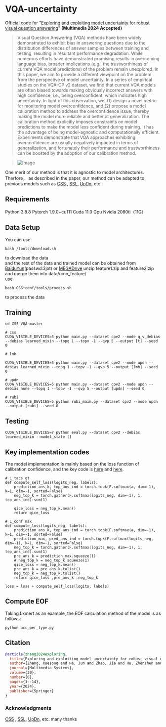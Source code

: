 # VQA-uncertainty

Official code for "[Exploring and exploiting model uncertainty for robust visual question answering](https://link.springer.com/article/10.1007/s00530-024-01560-0)" **(Multimedia 2024 Accepted)** 


>Visual Question Answering (VQA) methods have been widely demonstrated to exhibit bias in answering questions due to the distribution differences of answer samples between training and testing, resulting in resultant performance degradation. While numerous efforts have demonstrated promising results in overcoming language bias, broader implications (e.g., the trustworthiness of current VQA model predictions) of the problem remain unexplored. In this paper, we aim to provide a different viewpoint on the problem from the perspective of model uncertainty. In a series of empirical studies on the VQA-CP v2 dataset, we find that current VQA models are often biased towards making obviously incorrect answers with high confidence, i.e., being overconfident, which indicates high uncertainty. In light of this observation, we: (1) design a novel metric for monitoring model overconfidence, and (2) propose a model calibration method to address the overconfidence issue, thereby making the model more reliable and better at generalization. The calibration method explicitly imposes constraints on model predictions to make the model less confident during training. It has the advantage of being model-agnostic and computationally efficient. Experiments demonstrate that VQA approaches exhibiting overconfidence are usually negatively impacted in terms of generalization, and fortunately their performance and trustworthiness can be boosted by the adoption of our calibration method. 

> ![image](https://github.com/user-attachments/assets/ef546396-63ff-4a53-a88e-07fe81c927ac)

One merit of our method is that it is agnostic to model architectures. Therfore， as described in the paper, our method can be adapted to previous models such as [CSS](https://github.com/yanxinzju/CSS-VQA) , [SSL](https://github.com/CrossmodalGroup/SSL-VQA), [UpDn](https://github.com/chrisc36/bottom-up-attention-vqa), etc.

## Requirements
Python 3.8.8
Pytorch 1.9.0+cu111
Cuda 11.0
Gpu Nvidia 2080ti（11G）

## Data Setup
You can use
```
bash /tools/download.sh
```
to download the data <br> and the rest of the data and trained model can be obtained from [BaiduYun](https://pan.baidu.com/s/1oHdwYDSJXC1mlmvu8cQhKw)(passwd:3jot) or [MEGADrive](https://mega.nz/folder/0JBzGBZD#YGgonKMnwqmeSZmoV7hjMg) unzip feature1.zip and feature2.zip and merge them into data/rcnn_feature/ <br> use
```
bash CSS+conf/tools/process.sh 
```
to process the data <br>

## Training
```
cd CSS-VQA-master

# css
CUDA_VISIBLE_DEVICES=5 python main.py --dataset cpv2 --mode q_v_debias --debias learned_mixin --topq 1 --topv -1 --qvp 5 --output [t] --seed 0

# lmh

CUDA_VISIBLE_DEVICES=5 python main.py --dataset cpv2 --mode updn --debias learned_mixin --topq 1 --topv -1 --qvp 5 --output [lmh] --seed 0

# updn
CUDA_VISIBLE_DEVICES=5 python main.py --dataset cpv2 --mode updn --debias none --topq 1 --topv -1 --qvp 5 --output [updn] --seed 0

# rubi
CUDA_VISIBLE_DEVICES=5 python rubi_main.py --dataset cpv2 --mode updn --output [rubi] --seed 0
```

## Testing

```
CUDA_VISIBLE_DEVICES=7 python eval.py --dataset cpv2 --debias learned_mixin --model_state []
```

## Key implementation codes
The model implementation is mainly based on the loss function of calibration confidence, and the key code is [here](https://github.com/HCI-LMC/VQA-Uncertainty/blob/main/base_model.py#L19) and [here](https://github.com/HCI-LMC/VQA-Uncertainty/blob/main/base_model.py#L86). 
```
# L_tacs gt
def compute_self_loss(logits_neg, labels):
    prediction_ans_k, top_ans_ind = torch.topk(F.softmax(a, dim=-1), k=1, dim=-1, sorted=False)
    neg_top_k = torch.gather(F.softmax(logits_neg, dim=-1), 1, top_ans_ind).sum(1)

    qice_loss = neg_top_k.mean()
    return qice_loss

# L_conf max
def compute_loss(logits_neg, labels):
    prediction_ans_k, top_ans_ind = torch.topk(F.softmax(a, dim=-1), k=1, dim=-1, sorted=False)
    prediction_max, pred_ans_ind = torch.topk(F.softmax(logits_neg, dim=-1), k=1, dim=-1, sorted=False)
    neg_top_k = torch.gather(F.softmax(logits_neg, dim=-1), 1, top_ans_ind).sum(1)
    pre_ans_k = prediction_max.squeeze(1)
    # neg_top_k = neg_top_k.squeeze(1)
    qice_loss = neg_top_k.mean()
    pre_ans_k = pre_ans_k.tolist()
    neg_top_k = neg_top_k.tolist()
    return qice_loss ,pre_ans_k ,neg_top_k

loss = loss + compute_self_loss(logits, labels)
```

## Compute EOF
Taking Lxmert as an example, the EOF calculation method of the model is as follows:
```
python acc_per_type.py
```



## Citation

```bibtex
@article{zhang2024exploring,
  title={Exploring and exploiting model uncertainty for robust visual question answering},
  author={Zhang, Xuesong and He, Jun and Zhao, Jia and Hu, Zhenzhen and Yang, Xun and Li, Jia and Hong, Richang},
  journal={Multimedia Systems},
  volume={30},
  number={6},
  pages={1--14},
  year={2024},
  publisher={Springer}
}
  ```

### Acknowledgments
[CSS](https://github.com/yanxinzju/CSS-VQA) , [SSL](https://github.com/CrossmodalGroup/SSL-VQA), [UpDn](https://github.com/chrisc36/bottom-up-attention-vqa), etc. many thanks


